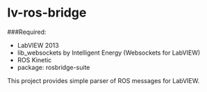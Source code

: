 # lv-ros-bridge

###Required: 
* LabVIEW 2013
* lib_websockets by Intelligent Energy (Websockets for LabVIEW)
* ROS Kinetic
* package: rosbridge-suite

This project provides simple parser of ROS messages for LabVIEW.